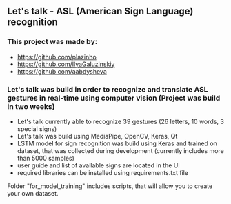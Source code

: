 ## Let's talk - ASL (American Sign Language) recognition
### This project was made by:
- https://github.com/plazinho
- https://github.com/IlyaGaluzinskiy
- https://github.com/aabdysheva

### Let's talk was build in order to recognize and translate ASL gestures in real-time using computer vision (Project was build in two weeks)
- Let's talk currently able to recognize 39 gestures (26 letters, 10 words, 3 special signs)
- Let's talk was build using MediaPipe, OpenCV, Keras, Qt
- LSTM model for sign recognition was build using Keras and trained on dataset, that was collected during development (currently includes more than 5000 samples)
- user guide and list of available signs are located in the UI
- required libraries can be installed using requirements.txt file

Folder "for_model_training" includes scripts, that will allow you to create your own dataset.
